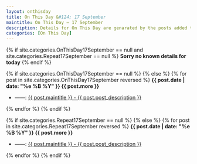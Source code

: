 ```yaml
---
layout: onthisday
title: On This Day &#124; 17 September
maintitle: On This Day — 17 September
description: Details for On This Day are genarated by the posts added to the website so the content is subject to changes/updates over time.
categories: [On This Day]
---
```


{% if site.categories.OnThisDay17September == null and site.categories.Repeat17September == null %}
<strong>Sorry no known details for today</strong>
{% endif %}

{% if site.categories.OnThisDay17September == null %}
{% else %}
{% for post in site.categories.OnThisDay17September reversed %}
<strong>{{ post.date | date: "%e %B %Y" }} {{ post.more }}</strong>
<ul>
<li> ——: <a href="{{ post.url }}">{{ post.maintitle }} - {{ post.post_description }}</a></li>
</ul>
{% endfor %}
{% endif %}

{% if site.categories.Repeat17September == null %}
{% else %}
{% for post in site.categories.Repeat17September reversed %}
<strong>{{ post.date | date: "%e %B %Y" }} {{ post.more }}</strong>
<ul>
<li> ——: <a href="{{ post.url }}">{{ post.maintitle }} - {{ post.post_description }}</a></li>
</ul>
{% endfor %}
{% endif %}
